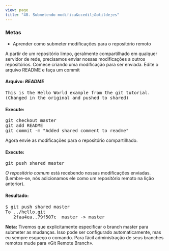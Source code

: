 ```yaml
---
view: page
title: "48. Submetendo modifica&ccedil;&otilde;es"
---
```


<h3>Metas</h3>

<ul><li>Aprender como submeter modifica&ccedil;&otilde;es para o reposit&oacute;rio remoto</li></ul>

<p>A partir de um reposit&oacute;rio limpo, geralmente compartilhado em qualquer servidor de rede, precisamos enviar nossas modifica&ccedil;&otilde;es a outros reposit&oacute;rios.
Comece criando uma modifica&ccedil;&atilde;o para ser enviada. Edite o arquivo README e fa&ccedil;a um commit</p>

<h4 class="h4-pre"> Arquivo: <em> README </em></h4>

<pre class="file">This is the Hello World example from the git tutorial.
(Changed in the original and pushed to shared)</pre>

<h4 class="h4-pre">Execute:</h4>

<pre class="instructions">git checkout master
git add README
git commit -m "Added shared comment to readme"</pre>

<p>Agora envie as modifica&ccedil;&otilde;es para o reposit&oacute;rio compartilhado.</p>

<h4 class="h4-pre">Execute:</h4>

<pre class="instructions">git push shared master</pre>
<p><em>O reposit&oacute;rio comum</em> est&aacute; recebendo nossas modifica&ccedil;&otilde;es enviadas. (Lembre-se, n&oacute;s adicionamos ele como um reposit&oacute;rio remoto na li&ccedil;&atilde;o anterior).</p>

<h4 class="h4-pre">Resultado:</h4>

<pre class="sample">$ git push shared master
To ../hello.git
   2faa4ea..79f507c  master -&gt; master</pre>

<p class="note"><strong>Nota:</strong> Tivemos que explicitamente especificar o branch master para submeter as mudan&ccedil;as. Isso pode ser configurado automaticamente, mas eu sempre esque&ccedil;o o comando. Para f&aacute;cil administra&ccedil;&atilde;o de seus branches remotos mude para «Git Remote Branch».</p>
